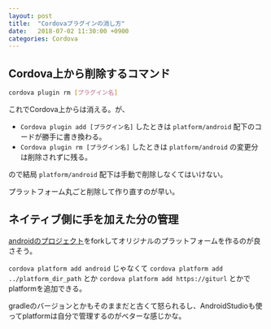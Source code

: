 ```yaml
---
layout: post
title:  "Cordovaプラグインの消し方"
date:   2018-07-02 11:30:00 +0900
categories: Cordova
---
```


## Cordova上から削除するコマンド
```bash
cordova plugin rm [プラグイン名]
```

これでCordova上からは消える。が、

* `Cordova plugin add [プラグイン名]` したときは `platform/android` 配下のコードが勝手に書き換わる。
* `Cordova plugin rm [プラグイン名]` したときは `platform/android` の変更分は削除されずに残る。


ので結局 `platform/android` 配下は手動で削除しなくてはいけない。

プラットフォーム丸ごと削除して作り直すのが早い。

## ネイティブ側に手を加えた分の管理

[androidのプロジェクト](https://github.com/apache/cordova-android)をforkしてオリジナルのプラットフォームを作るのが良さそう。

`cordova platform add android` じゃなくて `cordova platform add ../platform_dir_path` とか `cordova platform add https://giturl` とかでplatformを追加できる。

gradleのバージョンとかもそのままだと古くて怒られるし、AndroidStudioも使ってplatformは自分で管理するのがベターな感じかな。
